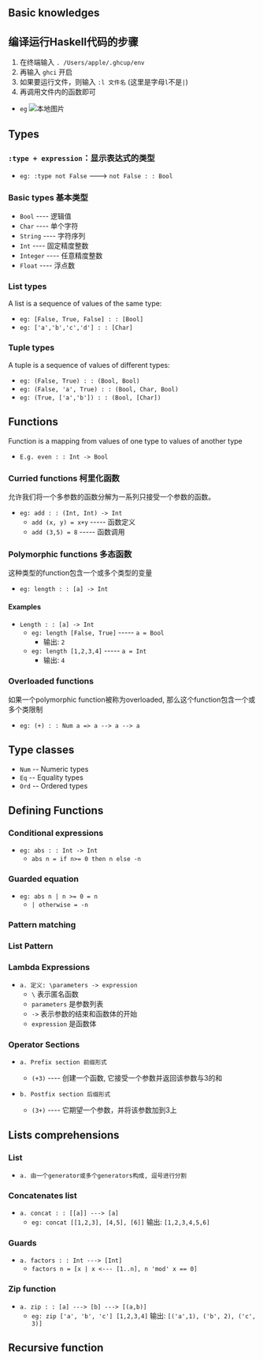 ## Basic knowledges
## 编译运行Haskell代码的步骤
1. 在终端输入 `. /Users/apple/.ghcup/env`
2. 再输入 `ghci` 开启
3. 如果要运行文件，则输入 `:l 文件名` (这里是字母`l`不是`|`)
4. 再调用文件内的函数即可
- `eg`
  ![本地图片]([1.jpg](https://github.com/ddggss/Haskell/blob/main/images/1.jpg) "example1")

## Types 
### `:type + expression`：显示表达式的类型
- `eg: :type not False`    ---> `not False : : Bool`

### Basic types 基本类型
- `Bool`      ---- 逻辑值
- `Char`      ---- 单个字符
- `String`    ---- 字符序列
- `Int`       ---- 固定精度整数
- `Integer`   ---- 任意精度整数
- `Float`     ---- 浮点数

### List types
A list is a sequence of values of the same type:
- `eg: [False, True, False] : : [Bool]`
- `eg: ['a','b','c','d'] : : [Char]`

### Tuple types
A tuple is a sequence of values of different types:
- `eg: (False, True) : : (Bool, Bool)`
- `eg: (False, 'a', True) : : (Bool, Char, Bool)`
- `eg: (True, ['a','b']) : : (Bool, [Char])`

## Functions
Function is a mapping from values of one type to values of another type
- `E.g. even : : Int -> Bool`

### Curried functions 柯里化函数
允许我们将一个多参数的函数分解为一系列只接受一个参数的函数。
- `eg: add : : (Int, Int) -> Int`
  - `add (x, y) = x+y`                   ----- 函数定义
  - `add (3,5) = 8`                        ----- 函数调用

### Polymorphic functions 多态函数
这种类型的function包含一个或多个类型的变量
- `eg: length : : [a] -> Int`

#### Examples
- `Length : : [a] -> Int`
  - `eg: length [False, True]`     ----- `a = Bool`
    - 输出: `2`
  - `eg: length [1,2,3,4]`            ----- `a = Int`
    - 输出: `4`

### Overloaded functions
如果一个polymorphic function被称为overloaded, 那么这个function包含一个或多个类限制
- `eg: (+) : : Num a => a --> a --> a`

## Type classes
- `Num`    -- Numeric types
- `Eq`     -- Equality types
- `Ord`    -- Ordered types

## Defining Functions
### Conditional expressions
- `eg: abs : : Int -> Int`
  - `abs n = if n>= 0 then n else -n`

### Guarded equation
- `eg: abs n | n >= 0 = n`
  - `| otherwise = -n`

### Pattern matching

### List Pattern

### Lambda Expressions
- `a. 定义: \parameters -> expression`
  - `\` 表示匿名函数
  - `parameters` 是参数列表
  - `->` 表示参数的结束和函数体的开始
  - `expression` 是函数体

### Operator Sections
- `a. Prefix section 前缀形式`
  - `(+3)`    ---- 创建一个函数, 它接受一个参数并返回该参数与3的和

- `b. Postfix section 后缀形式`
  - `(3+)`    ---- 它期望一个参数，并将该参数加到3上

## Lists comprehensions
### List
- `a. 由一个generator或多个generators构成, 逗号进行分割`

### Concatenates list
- `a. concat : : [[a]] ---> [a]`
  - `eg: concat [[1,2,3], [4,5], [6]]`          输出: `[1,2,3,4,5,6]`

### Guards
- `a. factors : : Int ---> [Int]`
  - `factors n = [x | x <--- [1..n], n 'mod' x == 0]`

### Zip function
- `a. zip : : [a] ---> [b] ---> [(a,b)]`
  - `eg: zip ['a', 'b', 'c'] [1,2,3,4]`             输出: `[('a',1), ('b', 2), ('c', 3)]`

## Recursive function

